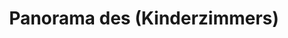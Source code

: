 ---
layout: /panorama.ect
project: '/web/projects/private/obichay-zhivota'
image: 'http://hub.acherno.com/svn/obichay-zhivota/Site/Panorami/Katya_Harmanli_Et2_Spalnq_Momche_Panorama_01.jpg'
title: 'Panorama des (Kinderzimmers)'
sitemap: false
---